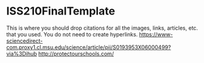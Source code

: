 # ISS210FinalTemplate
This is where you should drop citations for all the images, links, articles, etc. that you used. You do not need to create hyperlinks.
https://www-sciencedirect-com.proxy1.cl.msu.edu/science/article/pii/S0193953X06000499?via%3Dihub 
http://protectourschools.com/ 
